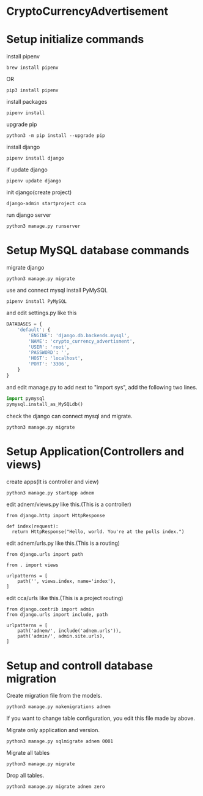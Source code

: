 # CryptoCurrencyAdvertisement

# Setup initialize commands
install pipenv
```
brew install pipenv
```
OR
```
pip3 install pipenv
```

install packages
```
pipenv install
```

upgrade pip
```
python3 -m pip install --upgrade pip
```
install django
```
pipenv install django
```
if update django
```
pipenv update django
```
init django(create project)
```
django-admin startproject cca
```
run django server
```
python3 manage.py runserver
```

# Setup MySQL database commands
migrate django
```
python3 manage.py migrate
```
use and connect mysql
install PyMySQL
```
pipenv install PyMySQL
```
and edit settings.py like this
```python
DATABASES = {
    'default': {
        'ENGINE': 'django.db.backends.mysql',
        'NAME': 'crypto_currency_advertisment',
        'USER': 'root',
        'PASSWORD': '',
        'HOST': 'localhost',
        'PORT': '3306',
    }
}
```
and edit manage.py to add next to "import sys", add the following two lines.
```python
import pymysql
pymysql.install_as_MySQLdb()
```
check the django can connect mysql and migrate.
```
python3 manage.py migrate
```

# Setup Application(Controllers and views)
create apps(It is controller and view)
```
python3 manage.py startapp adnem
```
edit adnem/views.py like this.(This is a controller)
```
from django.http import HttpResponse

def index(request):
  return HttpResponse("Hello, world. You're at the polls index.")
```

edit adnem/urls.py like this.(This is a routing)
```
from django.urls import path

from . import views

urlpatterns = [
    path('', views.index, name='index'),
]
```

edit cca/urls like this.(This is a project routing)
```
from django.contrib import admin
from django.urls import include, path

urlpatterns = [
    path('adnem/', include('adnem.urls')),
    path('admin/', admin.site.urls),
]
```

# Setup and controll database migration

Create migration file from the models.
```
python3 manage.py makemigrations adnem
```
If you want to change table configuration, you edit this file made by above.

Migrate only application and version.
```
python3 manage.py sqlmigrate adnem 0001
```

Migrate all tables
```
python3 manage.py migrate
```

Drop all tables.
```
python3 manage.py migrate adnem zero
```
